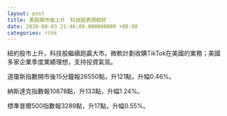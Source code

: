```yaml
---
layout: post
title: 美股開市後上升　科技股表現較好
date: 2020-08-03 21:46:08.000000000 +08:00
categories: rthk
---
```


紐約股市上升，科技股繼續跑贏大市。微軟計劃收購TikTok在美國的業務；美國多家企業季度業績理想，支持投資氣氛。

道瓊斯指數開市後15分鐘報26550點，升121點，升幅0.46%。

納斯達克指數報10878點，升133點，升幅1.24%。

標準普爾500指數報3289點，升17點，升幅0.55%。
